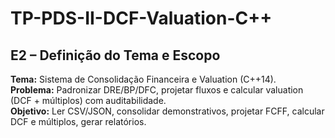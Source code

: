 # TP-PDS-II-DCF-Valuation-C++
## E2 – Definição do Tema e Escopo
**Tema:** Sistema de Consolidação Financeira e Valuation (C++14).  
**Problema:** Padronizar DRE/BP/DFC, projetar fluxos e calcular valuation (DCF + múltiplos) com auditabilidade.  
**Objetivo:** Ler CSV/JSON, consolidar demonstrativos, projetar FCFF, calcular DCF e múltiplos, gerar relatórios.  

